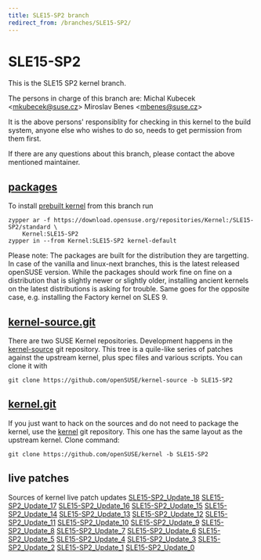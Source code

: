 ```yaml
---
title: SLE15-SP2 branch
redirect_from: /branches/SLE15-SP2/
---
```

# SLE15-SP2
This is the SLE15 SP2 kernel branch.

The persons in charge of this branch are:
Michal Kubecek <[mkubecek@suse.cz](mailto:mkubecek@suse.cz?subject=SLE15-SP2%20branch)>
Miroslav Benes <[mbenes@suse.cz](mailto:mbenes@suse.cz?subject=SLE15-SP2%20branch)>

It is the above persons' responsiblity for checking in this kernel to
the build system, anyone else who wishes to do so, needs to get
permission from them first.

If there are any questions about this branch, please contact the above
mentioned maintainer.


## [packages](https://download.opensuse.org/repositories/Kernel:/SLE15-SP2)
To install
[prebuilt kernel](https://download.opensuse.org/repositories/Kernel:/SLE15-SP2)
from this branch run

```
zypper ar -f https://download.opensuse.org/repositories/Kernel:/SLE15-SP2/standard \
    Kernel:SLE15-SP2
zypper in --from Kernel:SLE15-SP2 kernel-default
```

Please note: The packages are built for the distribution they are
targetting. In case of the vanilla and linux-next branches, this is the
latest released openSUSE version. While the packages should work fine on
fine on a distribution that is slightly newer or slightly older,
installing ancient kernels on the latest distributions is asking for
trouble. Same goes for the opposite case, e.g. installing the Factory
kernel on SLES 9.

## [kernel-source.git](https://github.com/openSUSE/kernel-source/tree/SLE15-SP2)
There are two SUSE Kernel repositories. Development happens in the
[kernel-source](https://github.com/openSUSE/kernel-source/tree/SLE15-SP2)
git repository. This tree is a quile-like series of patches against the
upstream kernel, plus spec files and various scripts. You can clone it
with

```
git clone https://github.com/openSUSE/kernel-source -b SLE15-SP2
```

## [kernel.git](https://github.com/openSUSE/kernel/tree/SLE15-SP2)
If you just want to hack on the sources and do not need to package the
kernel, use the [kernel](https://github.com/openSUSE/kernel/tree/SLE15-SP2)
git repository. This one has the same layout as the upstream kernel. Clone
command:

```
git clone https://github.com/openSUSE/kernel -b SLE15-SP2
```

## live patches
Sources of kernel live patch updates [SLE15-SP2_Update_18](https://github.com/SUSE/kernel-livepatch/tree/SLE15-SP2_Update_18) [SLE15-SP2_Update_17](https://github.com/SUSE/kernel-livepatch/tree/SLE15-SP2_Update_17) [SLE15-SP2_Update_16](https://github.com/SUSE/kernel-livepatch/tree/SLE15-SP2_Update_16) [SLE15-SP2_Update_15](https://github.com/SUSE/kernel-livepatch/tree/SLE15-SP2_Update_15) [SLE15-SP2_Update_14](https://github.com/SUSE/kernel-livepatch/tree/SLE15-SP2_Update_14) [SLE15-SP2_Update_13](https://github.com/SUSE/kernel-livepatch/tree/SLE15-SP2_Update_13) [SLE15-SP2_Update_12](https://github.com/SUSE/kernel-livepatch/tree/SLE15-SP2_Update_12) [SLE15-SP2_Update_11](https://github.com/SUSE/kernel-livepatch/tree/SLE15-SP2_Update_11) [SLE15-SP2_Update_10](https://github.com/SUSE/kernel-livepatch/tree/SLE15-SP2_Update_10) [SLE15-SP2_Update_9](https://github.com/SUSE/kernel-livepatch/tree/SLE15-SP2_Update_9) [SLE15-SP2_Update_8](https://github.com/SUSE/kernel-livepatch/tree/SLE15-SP2_Update_8) [SLE15-SP2_Update_7](https://github.com/SUSE/kernel-livepatch/tree/SLE15-SP2_Update_7) [SLE15-SP2_Update_6](https://github.com/SUSE/kernel-livepatch/tree/SLE15-SP2_Update_6) [SLE15-SP2_Update_5](https://github.com/SUSE/kernel-livepatch/tree/SLE15-SP2_Update_5) [SLE15-SP2_Update_4](https://github.com/SUSE/kernel-livepatch/tree/SLE15-SP2_Update_4) [SLE15-SP2_Update_3](https://github.com/SUSE/kernel-livepatch/tree/SLE15-SP2_Update_3) [SLE15-SP2_Update_2](https://github.com/SUSE/kernel-livepatch/tree/SLE15-SP2_Update_2) [SLE15-SP2_Update_1](https://github.com/SUSE/kernel-livepatch/tree/SLE15-SP2_Update_1) [SLE15-SP2_Update_0](https://github.com/SUSE/kernel-livepatch/tree/SLE15-SP2_Update_0)
